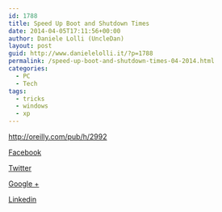 ```yaml
---
id: 1788
title: Speed Up Boot and Shutdown Times
date: 2014-04-05T17:11:56+00:00
author: Daniele Lolli (UncleDan)
layout: post
guid: http://www.danielelolli.it/?p=1788
permalink: /speed-up-boot-and-shutdown-times-04-2014.html
categories:
  - PC
  - Tech
tags:
  - tricks
  - windows
  - xp
---
```

<http://oreilly.com/pub/h/2992>

<div class="container_share">
  <a href="http://www.facebook.com/sharer.php?u=http://www.danielelolli.it/speed-up-boot-and-shutdown-times-04-2014.html&t=Speed Up Boot and Shutdown Times" target="_blank" class="button_purab_share facebook"><span><i class="icon-facebook"></i></span>
  
  <p>
    Facebook
  </p></a> 
  
  <a href="http://twitter.com/share?url=http://www.danielelolli.it/speed-up-boot-and-shutdown-times-04-2014.html&text=Speed Up Boot and Shutdown Times" target="_blank" class="button_purab_share twitter"><span><i class="icon-twitter"></i></span>
  
  <p>
    Twitter
  </p></a> 
  
  <a href="https://plus.google.com/share?url=http://www.danielelolli.it/speed-up-boot-and-shutdown-times-04-2014.html" target="_blank" class="button_purab_share google-plus"><span><i class="icon-google-plus"></i></span>
  
  <p>
    Google +
  </p></a> 
  
  <a href="http://www.linkedin.com/shareArticle?mini=true&url=http://www.danielelolli.it/speed-up-boot-and-shutdown-times-04-2014.html&title=Speed Up Boot and Shutdown Times" target="_blank" class="button_purab_share linkedin"><span><i class="icon-linkedin"></i></span>
  
  <p>
    Linkedin
  </p></a>
</div>
